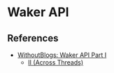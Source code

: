 # Waker API



## References

* [WithoutBlogs: Waker API Part I](https://boats.gitlab.io/blog/post/wakers-i/)
    * [II (Across Threads)](https://boats.gitlab.io/blog/post/wakers-ii/)